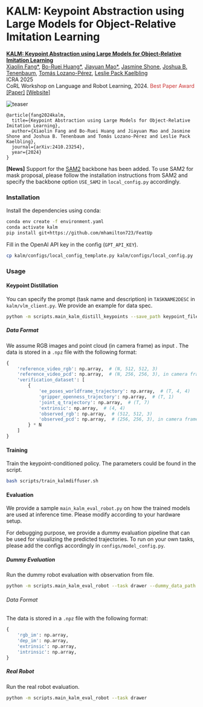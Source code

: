 # KALM: Keypoint Abstraction using Large Models for Object-Relative Imitation Learning

**[KALM: Keypoint Abstraction using Large Models for Object-Relative Imitation Learning](https://kalm-il.github.io/)**
<br />
[Xiaolin Fang*](https://fang-xiaolin.github.io),
[Bo-Ruei Huang*](https://borueihuang.com),
[Jiayuan Mao*](https://jiayuanm.com),
[Jasmine Shone](https://jasshone.github.io),
[Joshua B. Tenenbaum](https://cocosci.mit.edu/josh),
[Tomás Lozano-Pérez](https://people.csail.mit.edu/tlp/),
[Leslie Pack Kaelbling](https://people.csail.mit.edu/lpk/)
<br />
ICRA 2025
<br />
CoRL Workshop on Language and Robot Learning, 2024. <span style="color:#CC3333">Best Paper Award</span>
<br />
[[Paper]](http://arxiv.org/abs/2410.23254)
[[Website]](https://kalm-il.github.io/)

![teaser](https://kalm-il.github.io/static/images/framework.jpeg)

```
@article{fang2024kalm,
  title={Keypoint Abstraction using Large Models for Object-Relative Imitation Learning},
  author={Xiaolin Fang and Bo-Ruei Huang and Jiayuan Mao and Jasmine Shone and Joshua B. Tenenbaum and Tomás Lozano-Pérez and Leslie Pack Kaelbling},
  journal={arXiv:2410.23254},
  year={2024}
}
```

**[News]** 
Support for the [SAM2](https://github.com/facebookresearch/sam2) backbone has been added.
To use SAM2 for mask proposal, please follow the installation instructions from SAM2 and specify the backbone option `USE_SAM2` in `local_config.py` accordingly.

### Installation

Install the dependencies using conda:

```bash
conda env create -f environment.yaml
conda activate kalm
pip install git+https://github.com/mhamilton723/FeatUp
```

Fill in the OpenAI API key in the config (`GPT_API_KEY`).

```bash
cp kalm/configs/local_config_template.py kalm/configs/local_config.py
```

### Usage

#### Keypoint Distillation

You can specify the prompt (task name and description) in `TASKNAME2DESC` in `kalm/vlm_client.py`. We provide an example for data spec.

```bash
python -m scripts.main_kalm_distill_keypoints --save_path keypoint_files/example --use_gpt_guided_mask_in_query_image  --task_name drawer  --data_path keypoint_files/drawer_example_traj.npz
```

##### Data Format

We assume RGB images and point cloud (in camera frame) as input .
The data is stored in a `.npz` file with the following format:

```python
{
    'reference_video_rgb': np.array,  # (N, 512, 512, 3)
    'reference_video_pcd': np.array,  # (N, 256, 256, 3), in camera frame
    'verification_dataset': [
        {
            'ee_poses_worldframe_trajectory': np.array,  # (T, 4, 4)
            'gripper_openness_trajectory': np.array,  # (T, 1)
            'joint_q_trajectory': np.array,  # (T, 7)
            'extrinsic': np.array,  # (4, 4)
            'observed_rgb': np.array,  # (512, 512, 3)
            'observed_pcd': np.array,  # (256, 256, 3), in camera frame
        } * N
    ]
}
```

#### Training

Train the keypoint-conditioned policy. The parameters could be found in the script.

```bash
bash scripts/train_kalmdiffuser.sh
```

#### Evaluation

We provide a sample `main_kalm_eval_robot.py` on how the trained models are used at inference time. Please modify according to your hardware setup.

For debugging purpose, we provide a dummy evaluation pipeline that can be used for visualizing the predicted trajectories. To run on your own tasks, please add the configs accordingly in `configs/model_config.py`.

##### Dummy Evaluation 

Run the dummy robot evaluation with observation from file.

```bash
python -m scripts.main_kalm_eval_robot --task drawer --dummy_data_path keypoint_files/drawer_sample_eval.npz
```

###### Data Format

The data is stored in a `.npz` file with the following format:

```python
{
    'rgb_im': np.array, 
    'dep_im': np.array,
    'extrinsic': np.array, 
    'intrinsic': np.array,
}
```

##### Real Robot

Run the real robot evaluation.

```bash
python -m scripts.main_kalm_eval_robot --task drawer
```
